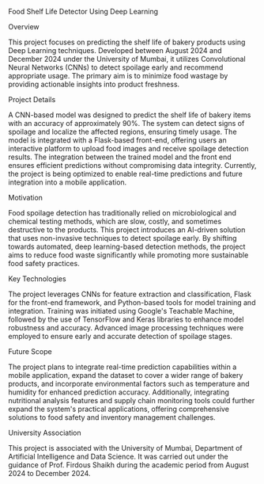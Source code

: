 Food Shelf Life Detector Using Deep Learning

Overview

This project focuses on predicting the shelf life of bakery products using Deep Learning techniques. Developed between August 2024 and December 2024 under the University of Mumbai, it utilizes Convolutional Neural Networks (CNNs) to detect spoilage early and recommend appropriate usage. The primary aim is to minimize food wastage by providing actionable insights into product freshness.

Project Details

A CNN-based model was designed to predict the shelf life of bakery items with an accuracy of approximately 90%. The system can detect signs of spoilage and localize the affected regions, ensuring timely usage. The model is integrated with a Flask-based front-end, offering users an interactive platform to upload food images and receive spoilage detection results. The integration between the trained model and the front end ensures efficient predictions without compromising data integrity. Currently, the project is being optimized to enable real-time predictions and future integration into a mobile application.

Motivation

Food spoilage detection has traditionally relied on microbiological and chemical testing methods, which are slow, costly, and sometimes destructive to the products. This project introduces an AI-driven solution that uses non-invasive techniques to detect spoilage early. By shifting towards automated, deep learning-based detection methods, the project aims to reduce food waste significantly while promoting more sustainable food safety practices.

Key Technologies

The project leverages CNNs for feature extraction and classification, Flask for the front-end framework, and Python-based tools for model training and integration. Training was initiated using Google's Teachable Machine, followed by the use of TensorFlow and Keras libraries to enhance model robustness and accuracy. Advanced image processing techniques were employed to ensure early and accurate detection of spoilage stages.

Future Scope

The project plans to integrate real-time prediction capabilities within a mobile application, expand the dataset to cover a wider range of bakery products, and incorporate environmental factors such as temperature and humidity for enhanced prediction accuracy. Additionally, integrating nutritional analysis features and supply chain monitoring tools could further expand the system's practical applications, offering comprehensive solutions to food safety and inventory management challenges.

University Association

This project is associated with the University of Mumbai, Department of Artificial Intelligence and Data Science. It was carried out under the guidance of Prof. Firdous Shaikh during the academic period from August 2024 to December 2024.

